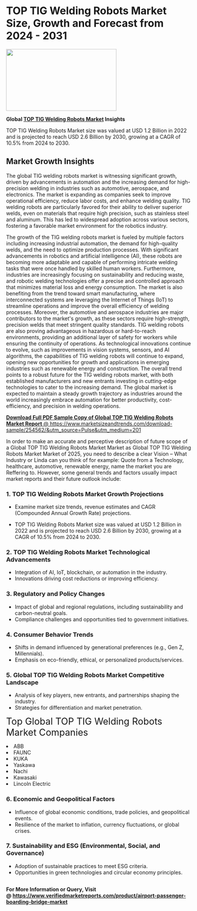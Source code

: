 <H1>TOP TIG Welding Robots Market Size, Growth and Forecast from 2024 - 2031</H1><img class="aligncenter size-medium wp-image-584254" src="https://thirdeyenews.in/wp-content/uploads/2024/09/Global-Market-Research-300x168.jpeg" alt="" width="300" height="168" /><p><strong>Global&nbsp;<a href="https://www.marketsizeandtrends.com/download-sample/254562/&amp;utm_source=Pulse&amp;utm_medium=201">TOP TIG Welding Robots Market</a> Insights</strong></p><p>TOP TIG Welding Robots Market size was valued at USD 1.2 Billion in 2022 and is projected to reach USD 2.6 Billion by 2030, growing at a CAGR of 10.5% from 2024 to 2030.</p><p><h2>Market Growth Insights</h2> <p>The global TIG welding robots market is witnessing significant growth, driven by advancements in automation and the increasing demand for high-precision welding in industries such as automotive, aerospace, and electronics. The market is expanding as companies seek to improve operational efficiency, reduce labor costs, and enhance welding quality. TIG welding robots are particularly favored for their ability to deliver superior welds, even on materials that require high precision, such as stainless steel and aluminum. This has led to widespread adoption across various sectors, fostering a favorable market environment for the robotics industry.</p> <p><a href="download_sample_link"></a></p> <p>The growth of the TIG welding robots market is fueled by multiple factors including increasing industrial automation, the demand for high-quality welds, and the need to optimize production processes. With significant advancements in robotics and artificial intelligence (AI), these robots are becoming more adaptable and capable of performing intricate welding tasks that were once handled by skilled human workers. Furthermore, industries are increasingly focusing on sustainability and reducing waste, and robotic welding technologies offer a precise and controlled approach that minimizes material loss and energy consumption. The market is also benefiting from the trend toward smart manufacturing, where interconnected systems are leveraging the Internet of Things (IoT) to streamline operations and improve the overall efficiency of welding processes. Moreover, the automotive and aerospace industries are major contributors to the market's growth, as these sectors require high-strength, precision welds that meet stringent quality standards. TIG welding robots are also proving advantageous in hazardous or hard-to-reach environments, providing an additional layer of safety for workers while ensuring the continuity of operations. As technological innovations continue to evolve, such as improvements in vision systems, sensors, and AI algorithms, the capabilities of TIG welding robots will continue to expand, opening new opportunities for growth and applications in emerging industries such as renewable energy and construction. The overall trend points to a robust future for the TIG welding robots market, with both established manufacturers and new entrants investing in cutting-edge technologies to cater to the increasing demand. The global market is expected to maintain a steady growth trajectory as industries around the world increasingly embrace automation for better productivity, cost-efficiency, and precision in welding operations. <p><a href="get_more_link"></p><p><span class=""><strong>Download Full PDF Sample Copy of Global TOP TIG Welding Robots Market Report</strong> @ <a href="https://www.marketsizeandtrends.com/download-sample/254562/&amp;utm_source=Pulse&amp;utm_medium=201" target="_blank">https://www.marketsizeandtrends.com/download-sample/254562/&amp;utm_source=Pulse&amp;utm_medium=201</a></span></p><p>In order to make an accurate and perceptive description of future scope of a Global&nbsp;TOP TIG Welding Robots Market Market as Global&nbsp;TOP TIG Welding Robots Market Market of 2025, you need to describe a clear Vision &ndash; What Industry or Linda can you think of for example: Quote from a Technology, healthcare, automotive, renewable energy, name the market you are Reffering to. However, some general trends and factors usually impact market reports and their future outlook include:</p><h3>1.&nbsp;<strong>TOP TIG Welding Robots Market Growth Projections</strong></h3><ul><li>Examine market size trends, revenue estimates and CAGR (Compounded Annual Growth Rate) projections.</li><li><p>TOP TIG Welding Robots Market size was valued at USD 1.2 Billion in 2022 and is projected to reach USD 2.6 Billion by 2030, growing at a CAGR of 10.5% from 2024 to 2030.</p></li></ul><h3>2.&nbsp;<strong>TOP TIG Welding Robots Market Technological Advancements</strong></h3><ul><li>Integration of AI, IoT, blockchain, or automation in the industry.</li><li>Innovations driving cost reductions or improving efficiency.</li></ul><h3>3.&nbsp;<strong>Regulatory and Policy Changes</strong></h3><ul><li>Impact of global and regional regulations, including sustainability and carbon-neutral goals.</li><li>Compliance challenges and opportunities tied to government initiatives.</li></ul><h3>4.&nbsp;<strong>Consumer Behavior Trends</strong></h3><ul><li>Shifts in demand influenced by generational preferences (e.g., Gen Z, Millennials).</li><li>Emphasis on eco-friendly, ethical, or personalized products/services.</li></ul><h3>5.&nbsp;<strong>Global TOP TIG Welding Robots Market Competitive Landscape</strong></h3><ul><li>Analysis of key players, new entrants, and partnerships shaping the industry.</li><li>Strategies for differentiation and market penetration.</li></ul><p data-pm-slice="1 1 []"><span style="color: inherit; font-family: inherit; font-size: 25px;">Top Global TOP TIG Welding Robots Market Companies</span></p><div class="" data-test-id=""><p><li>ABB</li><li> FAUNC</li><li> KUKA</li><li> Yaskawa</li><li> Nachi</li><li> Kawasaki</li><li> Lincoln Electric</li></p></div><h3>6.&nbsp;<strong>Economic and Geopolitical Factors</strong></h3><ul><li>Influence of global economic conditions, trade policies, and geopolitical events.</li><li>Resilience of the market to inflation, currency fluctuations, or global crises.</li></ul><h3>7.&nbsp;<strong>Sustainability and ESG (Environmental, Social, and Governance)</strong></h3><ul><li>Adoption of sustainable practices to meet ESG criteria.</li><li>Opportunities in green technologies and circular economy principles.</li></ul><h2><strong style="font-size: 14px;">For More Information or Query, Visit @&nbsp;</strong><a style="background-color: #ffffff; font-size: 14px;" href="https://www.marketsizeandtrends.com/report/top-tig-welding-robots-market/" target="_blank">https://www.verifiedmarketreports.com/product/airport-passenger-boarding-bridge-market</a></h2>